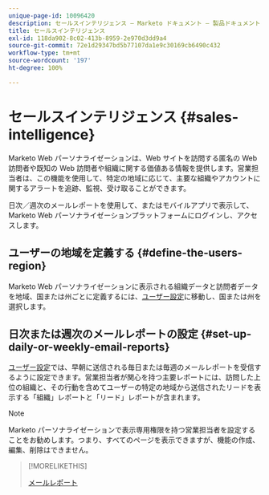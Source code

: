 ```yaml
---
unique-page-id: 10096420
description: セールスインテリジェンス — Marketo ドキュメント — 製品ドキュメント
title: セールスインテリジェンス
exl-id: 118da902-8c02-413b-8959-2e970d3dd9a4
source-git-commit: 72e1d29347bd5b77107da1e9c30169cb6490c432
workflow-type: tm+mt
source-wordcount: '197'
ht-degree: 100%

---
```


# セールスインテリジェンス {#sales-intelligence}

Marketo Web パーソナライゼーションは、Web サイトを訪問する匿名の Web 訪問者や既知の Web 訪問者や組織に関する価値ある情報を提供します。営業担当者は、この機能を使用して、特定の地域に応じて、主要な組織やアカウントに関するアラートを追跡、監視、受け取ることができます。

日次／週次のメールレポートを使用して、またはモバイルアプリで表示して、Marketo Web パーソナライゼーションプラットフォームにログインし、アクセスします。

## ユーザーの地域を定義する {#define-the-users-region}

Marketo Web パーソナライゼーションに表示される組織データと訪問者データを地域、国または州ごとに定義するには、[ユーザー設定](/help/marketo/product-docs/web-personalization/getting-started/user-settings.md)に移動し、国または州を選択します。

## 日次または週次のメールレポートの設定 {#set-up-daily-or-weekly-email-reports}

[ユーザー設定](/help/marketo/product-docs/web-personalization/getting-started/user-settings.md)では、早朝に送信される毎日または毎週のメールレポートを受信するように設定できます。営業担当者が関心を持つ主要レポートには、訪問した上位の組織と、その行動を含めてユーザーの特定の地域から送信されたリードを表示する「組織」レポートと「リード」レポートが含まれます。

>[!NOTE]
>
>Marketo パーソナライゼーションで表示専用権限を持つ営業担当者を設定することをお勧めします。つまり、すべてのページを表示できますが、機能の作成、編集、削除はできません。

>[!MORELIKETHIS]
>
>[メールレポート](/help/marketo/product-docs/web-personalization/reporting-for-web-personalization/email-reports.md)
